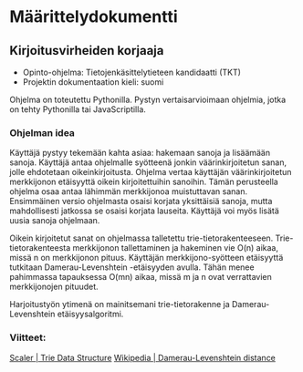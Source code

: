 # Määrittelydokumentti

## Kirjoitusvirheiden korjaaja

- Opinto-ohjelma: Tietojenkäsittelytieteen kandidaatti (TKT)
- Projektin dokumentaation kieli: suomi

Ohjelma on toteutettu Pythonilla. Pystyn vertaisarvioimaan ohjelmia, jotka on tehty Pythonilla tai JavaScriptilla.

### Ohjelman idea

Käyttäjä pystyy tekemään kahta asiaa: hakemaan sanoja ja lisäämään sanoja. Käyttäjä antaa ohjelmalle syötteenä jonkin väärinkirjoitetun sanan, jolle ehdotetaan oikeinkirjoitusta. Ohjelma vertaa käyttäjän väärinkirjoitetun merkkijonon etäisyyttä oikein kirjoitettuihin sanoihin. Tämän perusteella ohjelma osaa antaa lähimmän merkkijonoa muistuttavan sanan. Ensimmäinen versio ohjelmasta osaisi korjata yksittäisiä sanoja, mutta mahdollisesti jatkossa se osaisi korjata lauseita. Käyttäjä voi myös lisätä uusia sanoja ohjelmaan.

Oikein kirjoitetut sanat on ohjelmassa talletettu trie-tietorakenteeseen. Trie-tietorakenteesta merkkijonon tallettaminen ja hakeminen vie O(n) aikaa, missä n on merkkijonon pituus. Käyttäjän merkkijono-syötteen etäisyyttä tutkitaan Damerau-Levenshtein -etäisyyden avulla. Tähän menee pahimmassa tapauksessa O(mn) aikaa, missä m ja n ovat verrattavien merkkijonojen pituudet.

Harjoitustyön ytimenä on mainitsemani trie-tietorakenne ja Damerau-Levenshtein etäisyysalgoritmi.

### Viitteet:

[Scaler | Trie Data Structure](https://www.scaler.in/trie-data-structure/)
[Wikipedia | Damerau-Levenshtein distance](https://en.wikipedia.org/wiki/Damerau%E2%80%93Levenshtein_distance)
